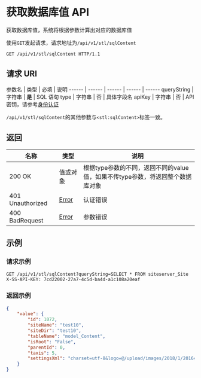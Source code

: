 # 获取数据库值 API

获取数据库值，系统将根据参数计算出对应的数据库值

使用`GET`发起请求，请求地址为`/api/v1/stl/sqlContent`

```http
GET /api/v1/stl/sqlContent HTTP/1.1
```

## 请求 URI

参数名 | 类型 | 必填 | 说明
------ | ------ | ------ | ------ | ------
queryString | 字符串 | **是** | SQL 语句
type | 字符串 | 否 | 具体字段名
apiKey | 字符串 | 否 | API 密钥，请参考[身份认证](authentication.md)

`/api/v1/stl/sqlContent`的其他参数与`<stl:sqlContent>`标签一致。

## 返回

名称 | 类型 | 说明
------ | ------ | ------
200 OK | 值或对象 | 根据type参数的不同，返回不同的value值，如果不传type参数，将返回整个数据库对象
401 Unauthorized | [Error](/error?id=error) | 认证错误
400 BadRequest | [Error](/error?id=error) | 参数错误

## 示例

### 请求示例

```http
GET /api/v1/stl/sqlContent?queryString=SELECT * FROM siteserver_Site
X-SS-API-KEY: 7cd22002-27a7-4c5d-ba4d-a1c108a20eaf
```

### 返回示例

```json
{
    "value": {
        "id": 1072,
        "siteName": "test10",
        "siteDir": "test10",
        "tableName": "model_Content",
        "isRoot": "False",
        "parentId": 0,
        "taxis": 5,
        "settingsXml": "charset=utf-8&logo=@/upload/images/2018/1/20164526348.png&configuploadimageistitleimage=False&configuploadimagetitleimagewidth=300&configuploadimagetitleimageheight=&configuploadimageistitleimagelesssizenotthumb=False&configuploadimageisshowimageintexteditor=False&configuploadimageislinktooriginal=False&configuploadimageissmallimage=True&configuploadimagesmallimagewidth=500&configuploadimagesmallimageheight=&configuploadimageissmallimagelesssizenotthumb=False&ismultideployment=False&outerurl=&innerurl=&apiurl=/api&homeurl=/home&isseparatedweb=False&iscreatedoubleclick=False"
    }
}
```